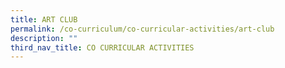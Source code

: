 ```yaml
---
title: ART CLUB
permalink: /co-curriculum/co-curricular-activities/art-club
description: ""
third_nav_title: CO CURRICULAR ACTIVITIES
---
```


